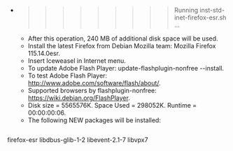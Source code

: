 * >>>>>>>>> Running inst-std-inet-firefox-esr.sh ...
  * After this operation, 240 MB of additional disk space will be used.
  * Install the latest Firefox from Debian Mozilla team: Mozilla Firefox 115.14.0esr.
  * Insert Iceweasel in Internet menu.
  * To update Adobe Flash Player: update-flashplugin-nonfree --install.
  * To test Adobe Flash Player: http://www.adobe.com/software/flash/about/.
  * Supported browsers by flashplugin-nonfree: https://wiki.debian.org/FlashPlayer.
  * Disk size = 5565576K. Space Used = 298052K. Runtime = 00:00:00:06.
  * The following NEW packages will be installed:
  ```bash
firefox-esr libdbus-glib-1-2 libevent-2.1-7 libvpx7
  ```
